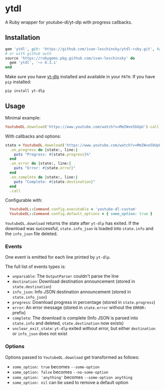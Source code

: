 # ytdl

A Ruby wrapper for youtube-dl/yt-dlp with progress callbacks.

## Installation

```ruby
gem 'ytdl', git: 'https://github.com/ivan-leschinsky/ytdl-ruby.git', tag: 'v0.3.1'
# or with github auth
source 'https://rubygems.pkg.github.com/ivan-leschinsky' do
  gem 'ytdl', '~> 0.3.1'
end
```

Make sure you have [yt-dlp](https://github.com/yt-dlp/yt-dlp) installed and available in your `PATH`. If you have `pip` installed:

```shell
pip install yt-dlp
```

## Usage

Minimal example:

```ruby
YoutubeDL.download('https://www.youtube.com/watch?v=MmIWve5bUpU').call
```

With callbacks and options:

```ruby
state = YoutubeDL.download('https://www.youtube.com/watch?v=MmIWve5bUpU', format: 'mp4')
  .on_progress do |state:, line:|
    puts "Progress: #{state.progress}%"
  end
  .on_error do |state:, line:|
    puts "Error: #{state.error}"
  end
  .on_complete do |state:, line:|
    puts "Complete: #{state.destination}"
  end
  .call
```

Configurable with:
```ruby
  YoutubeDL::Command.config.executable = 'youtube-dl-custom'
  YoutubeDL::Command.config.default_options = { some_option: true }
```

`YoutubeDL.download` returns the state after `yt-dlp` has exited. If the download was successful, `state.info_json` is loaded into `state.info` and the `info_json` file deleted.

### Events

One event is emitted for each line printed by `yt-dlp`.

The full list of events types is:

* `unparsable`: The `OutputParser` couldn't parse the line
* `destination`: Download destination announcement (stored in `state.destination`)
* `info_json`: Info JSON destination announcement (stored in `state.info_json`)
* `progress`: Download progress in percentage (stored in `state.progress`)
* `error`: An error message (stored in `state.error` without the `ERROR: ` prefix)
* `complete`: The download is complete (Info JSON is parsed into `state.info` and deleted, `state.destination` now exists)
* `unclear_exit_state`: `yt-dlp` exited without error, but either `destination` or `info_json` does not exist

### Options

Options passed to `YoutubeDL.download` get transformed as follows:

* `some_option: true` becomes `--some-option`
* `some_option: false` becomes `--no-some-option`
* `some_option: 'anything'` becomes `--some-option anything`
* `some_option: nil` can be used to remove a default option

